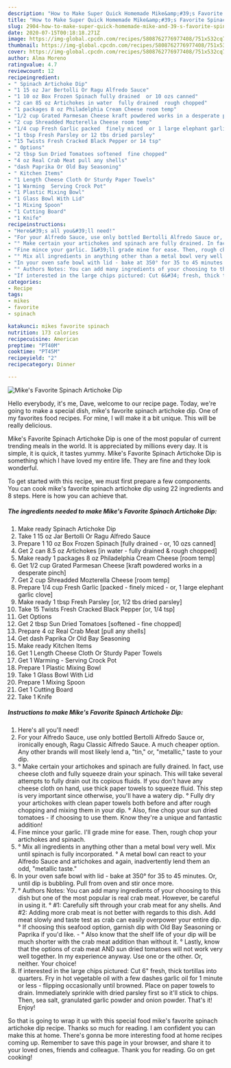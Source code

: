 ```yaml
---
description: "How to Make Super Quick Homemade Mike&amp;#39;s Favorite Spinach Artichoke Dip"
title: "How to Make Super Quick Homemade Mike&amp;#39;s Favorite Spinach Artichoke Dip"
slug: 2904-how-to-make-super-quick-homemade-mike-and-39-s-favorite-spinach-artichoke-dip
date: 2020-07-15T00:18:18.271Z
image: https://img-global.cpcdn.com/recipes/5808762776977408/751x532cq70/mikes-favorite-spinach-artichoke-dip-recipe-main-photo.jpg
thumbnail: https://img-global.cpcdn.com/recipes/5808762776977408/751x532cq70/mikes-favorite-spinach-artichoke-dip-recipe-main-photo.jpg
cover: https://img-global.cpcdn.com/recipes/5808762776977408/751x532cq70/mikes-favorite-spinach-artichoke-dip-recipe-main-photo.jpg
author: Alma Moreno
ratingvalue: 4.7
reviewcount: 12
recipeingredient:
- " Spinach Artichoke Dip"
- "1 15 oz Jar Bertolli Or Ragu Alfredo Sauce"
- "1 10 oz Box Frozen Spinach fully drained  or 10 ozs canned"
- "2 can 85 oz Artichokes in water  fully drained  rough chopped"
- "1 packages 8 oz Philadelphia Cream Cheese room temp"
- "1/2 cup Grated Parmesan Cheese kraft powdered works in a desperate pinch"
- "2 cup Shreadded Mozterella Cheese room temp"
- "1/4 cup Fresh Garlic packed  finely miced  or 1 large elephant garlic clove"
- "1 tbsp Fresh Parsley or 12 tbs dried parsley"
- "15 Twists Fresh Cracked Black Pepper or 14 tsp"
- " Options"
- "2 tbsp Sun Dried Tomatoes softened  fine chopped"
- "4 oz Real Crab Meat pull any shells"
- "dash Paprika Or Old Bay Seasoning"
- " Kitchen Items"
- "1 Length Cheese Cloth Or Sturdy Paper Towels"
- "1 Warming  Serving Crock Pot"
- "1 Plastic Mixing Bowl"
- "1 Glass Bowl With Lid"
- "1 Mixing Spoon"
- "1 Cutting Board"
- "1 Knife"
recipeinstructions:
- "Here&#39;s all you&#39;ll need!"
- "For your Alfredo Sauce, use only bottled Bertolli Alfredo Sauce or, ironically enough, Ragu Classic Alfredo Sauce. A much cheaper option. Any other brands will most likely lend a, &#34;tin,&#34; or, &#34;metallic,&#34; taste to your dip."
- "° Make certain your artichokes and spinach are fully drained. In fact, use cheese cloth and fully squeeze drain your spinach. This will take several attempts to fully drain out its copious fluids. If you don&#39;t have any cheese cloth on hand, use thick paper towels to squeeze fluid. This step is very important since otherwise, you&#39;ll have a watery dip.                                                                                                      ° Fully dry your artichokes with clean paper towels both before and after rough chopping and mixing them in your dip.                                                                     ° Also, fine chop your sun dried tomatoes - if choosing to use them. Know they&#39;re a unique and fantastic addition!"
- "Fine mince your garlic. I&#39;ll grade mine for ease. Then, rough chop your artichokes and spinach."
- "° Mix all ingredients in anything other than a metal bowl very well. Mix until spinach is fully incorporated.                                                                                                     ° A metal bowl can react to your Alfredo Sauce and artichokes and again, inadvertently lend them an odd, &#34;metallic taste.&#34;"
- "In your oven safe bowl with lid - bake at 350° for 35 to 45 minutes. Or, until dip is bubbling. Pull from oven and stir once more."
- "° Authors Notes: You can add many ingredients of your choosing to this dish but one of the most popular is real crab meat. However, be careful in using it.                                                                                  ° #1: Carefully sift through your crab meat for any shells. And #2: Adding more crab meat is not better with regards to this dish. Add meat slowly and taste test as crab can easily overpower your entire dip.                                                               ° If choosing this seafood option, garnish dip with Old Bay Seasoning or Paprika if you&#39;d like.                          ° Also know that the shelf life of your dip will be much shorter with the crab meat addition than without it.                                                                          ° Lastly, know that the options of crab meat AND sun dried tomatoes will not work very well together. In my experience anyway. Use one or the other. Or, neither. Your choice!"
- "If interested in the large chips pictured: Cut 6&#34; fresh, thick tortillas into quarters. Fry in hot vegetable oil with a few dashes garlic oil for 1 minute or less - flipping occasionally until browned. Place on paper towels to drain. Immediately sprinkle with dried parsley first so it&#39;ll stick to chips. Then, sea salt, granulated garlic powder and onion powder. That&#39;s it! Enjoy!"
categories:
- Recipe
tags:
- mikes
- favorite
- spinach

katakunci: mikes favorite spinach 
nutrition: 173 calories
recipecuisine: American
preptime: "PT40M"
cooktime: "PT45M"
recipeyield: "2"
recipecategory: Dinner

---
```



![Mike&#39;s Favorite Spinach Artichoke Dip](https://img-global.cpcdn.com/recipes/5808762776977408/751x532cq70/mikes-favorite-spinach-artichoke-dip-recipe-main-photo.jpg)

Hello everybody, it's me, Dave, welcome to our recipe page. Today, we're going to make a special dish, mike&#39;s favorite spinach artichoke dip. One of my favorites food recipes. For mine, I will make it a bit unique. This will be really delicious.



Mike&#39;s Favorite Spinach Artichoke Dip is one of the most popular of current trending meals in the world. It is appreciated by millions every day. It is simple, it is quick, it tastes yummy. Mike&#39;s Favorite Spinach Artichoke Dip is something which I have loved my entire life. They are fine and they look wonderful.


To get started with this recipe, we must first prepare a few components. You can cook mike&#39;s favorite spinach artichoke dip using 22 ingredients and 8 steps. Here is how you can achieve that.

<!--inarticleads1-->

##### The ingredients needed to make Mike&#39;s Favorite Spinach Artichoke Dip:

1. Make ready  Spinach Artichoke Dip
1. Take 1 15 oz Jar Bertolli Or Ragu Alfredo Sauce
1. Prepare 1 10 oz Box Frozen Spinach [fully drained - or, 10 ozs canned]
1. Get 2 can 8.5 oz Artichokes [in water - fully drained &amp; rough chopped]
1. Make ready 1 packages 8 oz Philadelphia Cream Cheese [room temp]
1. Get 1/2 cup Grated Parmesan Cheese [kraft powdered works in a desperate pinch]
1. Get 2 cup Shreadded Mozterella Cheese [room temp]
1. Prepare 1/4 cup Fresh Garlic [packed - finely miced - or, 1 large elephant garlic clove]
1. Make ready 1 tbsp Fresh Parsley [or, 1/2 tbs dried parsley]
1. Take 15 Twists Fresh Cracked Black Pepper [or, 1/4 tsp]
1. Get  Options
1. Get 2 tbsp Sun Dried Tomatoes [softened - fine chopped]
1. Prepare 4 oz Real Crab Meat [pull any shells]
1. Get dash Paprika Or Old Bay Seasoning
1. Make ready  Kitchen Items
1. Get 1 Length Cheese Cloth Or Sturdy Paper Towels
1. Get 1 Warming - Serving Crock Pot
1. Prepare 1 Plastic Mixing Bowl
1. Take 1 Glass Bowl With Lid
1. Prepare 1 Mixing Spoon
1. Get 1 Cutting Board
1. Take 1 Knife




<!--inarticleads2-->

##### Instructions to make Mike&#39;s Favorite Spinach Artichoke Dip:

1. Here&#39;s all you&#39;ll need!
1. For your Alfredo Sauce, use only bottled Bertolli Alfredo Sauce or, ironically enough, Ragu Classic Alfredo Sauce. A much cheaper option. Any other brands will most likely lend a, &#34;tin,&#34; or, &#34;metallic,&#34; taste to your dip.
1. ° Make certain your artichokes and spinach are fully drained. In fact, use cheese cloth and fully squeeze drain your spinach. This will take several attempts to fully drain out its copious fluids. If you don&#39;t have any cheese cloth on hand, use thick paper towels to squeeze fluid. This step is very important since otherwise, you&#39;ll have a watery dip.                                                                                                      ° Fully dry your artichokes with clean paper towels both before and after rough chopping and mixing them in your dip.                                                                     ° Also, fine chop your sun dried tomatoes - if choosing to use them. Know they&#39;re a unique and fantastic addition!
1. Fine mince your garlic. I&#39;ll grade mine for ease. Then, rough chop your artichokes and spinach.
1. ° Mix all ingredients in anything other than a metal bowl very well. Mix until spinach is fully incorporated.                                                                                                     ° A metal bowl can react to your Alfredo Sauce and artichokes and again, inadvertently lend them an odd, &#34;metallic taste.&#34;
1. In your oven safe bowl with lid - bake at 350° for 35 to 45 minutes. Or, until dip is bubbling. Pull from oven and stir once more.
1. ° Authors Notes: You can add many ingredients of your choosing to this dish but one of the most popular is real crab meat. However, be careful in using it.                                                                                  ° #1: Carefully sift through your crab meat for any shells. And #2: Adding more crab meat is not better with regards to this dish. Add meat slowly and taste test as crab can easily overpower your entire dip.                                                               ° If choosing this seafood option, garnish dip with Old Bay Seasoning or Paprika if you&#39;d like.                          - ° Also know that the shelf life of your dip will be much shorter with the crab meat addition than without it.                                                                          ° Lastly, know that the options of crab meat AND sun dried tomatoes will not work very well together. In my experience anyway. Use one or the other. Or, neither. Your choice!
1. If interested in the large chips pictured: Cut 6&#34; fresh, thick tortillas into quarters. Fry in hot vegetable oil with a few dashes garlic oil for 1 minute or less - flipping occasionally until browned. Place on paper towels to drain. Immediately sprinkle with dried parsley first so it&#39;ll stick to chips. Then, sea salt, granulated garlic powder and onion powder. That&#39;s it! Enjoy!




So that is going to wrap it up with this special food mike&#39;s favorite spinach artichoke dip recipe. Thanks so much for reading. I am confident you can make this at home. There's gonna be more interesting food at home recipes coming up. Remember to save this page in your browser, and share it to your loved ones, friends and colleague. Thank you for reading. Go on get cooking!
